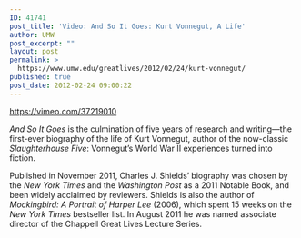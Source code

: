 ```yaml
---
ID: 41741
post_title: 'Video: And So It Goes: Kurt Vonnegut, A Life'
author: UMW
post_excerpt: ""
layout: post
permalink: >
  https://www.umw.edu/greatlives/2012/02/24/kurt-vonnegut/
published: true
post_date: 2012-02-24 09:00:22
---
```

https://vimeo.com/37219010

<em>And So It Goes</em> is the culmination of five years of research and writing—the first-ever biography of the life of Kurt Vonnegut, author of the now-classic <em>Slaughterhouse Five</em>: Vonnegut’s World War II experiences turned into fiction.

Published in November 2011, Charles J. Shields’ biography was chosen by the <em>New York Times</em> and the <em>Washington Post</em> as a 2011 Notable Book, and been widely acclaimed by reviewers. Shields is also the author of <em>Mockingbird: A Portrait of Harper Lee</em> (2006), which spent 15 weeks on the <em>New York Times</em> bestseller list. In August 2011 he was named associate director of the Chappell Great Lives Lecture Series.